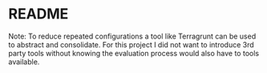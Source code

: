 # README

Note: To reduce repeated configurations a tool like Terragrunt can be used to abstract and consolidate. For this project I did not want to introduce 3rd party tools without knowing the evaluation process would also have to tools available.
